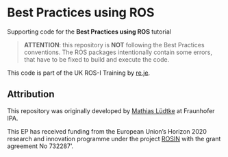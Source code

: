 # Best Practices using ROS

Supporting code for the **Best Practices using ROS** tutorial

> **ATTENTION**: this repository is **NOT** following the Best Practices
> conventions. The ROS packages intentionally contain some errors, that have to
> be fixed to build and execute the code.

This code is part of the UK ROS-I Training by [re.je](https://re.je).

## Attribution

This repository was originally developed by
[Mathias Lüdtke](https://github.com/ipa-mdl) at Fraunhofer IPA.

This EP has received funding from the European Union’s Horizon 2020 research and
innovation programme under the project [ROSIN](http://rosin-project.eu/) with
the grant agreement No 732287’.
